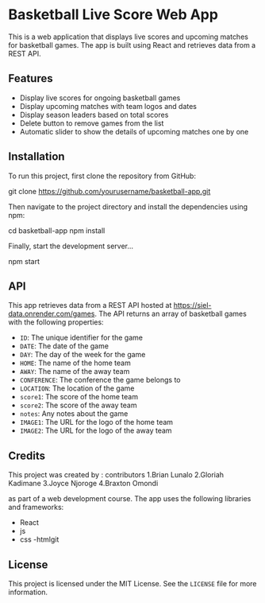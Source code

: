 
# Basketball Live Score Web App

This is a web application that displays live scores and upcoming matches for basketball games. The app is built using React and retrieves data from a REST API.

## Features

- Display live scores for ongoing basketball games
- Display upcoming matches with team logos and dates
- Display season leaders based on total scores
- Delete button to remove games from the list
- Automatic slider to show the details of upcoming matches one by one

## Installation

To run this project, first clone the repository from GitHub:


git clone https://github.com/yourusername/basketball-app.git


Then navigate to the project directory and install the dependencies using npm:


cd basketball-app
npm install


Finally, start the development server…

npm start


## API

This app retrieves data from a REST API hosted at https://siel-data.onrender.com/games. The API returns an array of basketball games with the following properties:

- `ID`: The unique identifier for the game
- `DATE`: The date of the game
- `DAY`: The day of the week for the game
- `HOME`: The name of the home team
- `AWAY`: The name of the away team
- `CONFERENCE`: The conference the game belongs to
- `LOCATION`: The location of the game
- `score1`: The score of the home team
- `score2`: The score of the away team
- `notes`: Any notes about the game
- `IMAGE1`: The URL for the logo of the home team
- `IMAGE2`: The URL for the logo of the away team

## Credits

This project was created by :
contributors
1.Brian Lunalo
2.Gloriah Kadimane
3.Joyce Njoroge
4.Braxton Omondi


 as part of a web development course. The app uses the following libraries and frameworks:

- React
- js
- css
-htmlgit 





## License

This project is licensed under the MIT License. See the `LICENSE` file for more information.